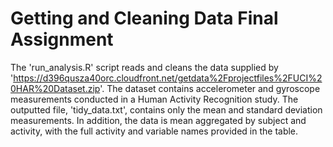 # Getting and Cleaning Data Final Assignment

The 'run_analysis.R' script reads and cleans the data supplied by 'https://d396qusza40orc.cloudfront.net/getdata%2Fprojectfiles%2FUCI%20HAR%20Dataset.zip'.  The dataset contains accelerometer and gyroscope measurements conducted in a Human Activity Recognition study.  The outputted file, 'tidy_data.txt', contains only the mean and standard deviation measurements.  In addition, the data is mean aggregated by subject and activity, with the full activity and variable names provided in the table.
